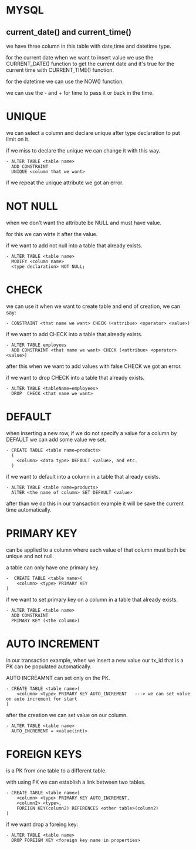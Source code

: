 # MYSQL

## current_date() and current_time()

we have three column in this table with date,time and datetime type.

for the current date when we want to insert value we use the CURRENT_DATE() function
to get the current date and it's true for the current time with CURRENT_TIME() function.

for the datetime we can use the NOW() function.

we can use the - and + for time to pass it or back in the time.

# UNIQUE

we can select a column and declare unique after type declaration to put limit on it.

if we miss to declare the unique we can change it with this way.

    - ALTER TABLE <table name>
      ADD CONSTRAINT
      UNIQUE <column that we want>

if we repeat the unique attribute we got an error.

# NOT NULL

when we don't want the attribute be NULL and must have value.

for this we can wirte it after the value.

if we want to add not null into a table that already exists.

    - ALTER TABLE <table name>
      MODIFY <column name>
      <type declaration> NOT NULL;

# CHECK

we can use it when we want to create table and end of creation,
we can say:

    - CONSTRAINT <that name we want> CHECK (<attribue> <operator> <value>)

if we want to add CHECK into a table that already exists.

    - ALTER TABLE employees
      ADD CONSTRAINT <that name we want> CHECK (<attribue> <operator> <value>)

after this when we want to add values with false CHECK we got an error.

if we want to drop CHECK into a table that already exists.

    - ALTER TABLE <tableName=employees>
      DROP  CHECK <that name we want>

# DEFAULT

when inserting a new row, if we do not specify a value for a column
by DEFAULT we can add some value we set.

    - CREATE TABLE <table name=products>
      (
        <column> <data type> DEFAULT <value>, and etc.
      )

if we want to default into a column in a table that already exists.

    - ALTER TABLE <table name=products>
      AlTER <the name of column> SET DEFAULT <value>

after than we do this in our transaction example it will be save the current time automatically.

# PRIMARY KEY

can be applied to a column where each value of that column must both be unique and not null.

a table can only have one primary key.

    -  CREATE TABLE <table name>(
        <column> <type> PRIMARY KEY
    )

if we want to set primary key on a column in a table that already exists.

    - ALTER TABLE <table name>
      ADD CONSTRAINT
      PRIMARY KEY (<the column>)

# AUTO INCREMENT

in our transaction example, when we insert a new value our tx_id that is a PK can be
populated automatically.

AUTO INCREAMNT can set only on the PK.

    - CREATE TABLE <table name>(
        <column> <type> PRIMARY KEY AUTO_INCREMENT   ---> we can set value on auto increment for start
    )

after the creation we can set value on our column.

    - ALTER TABLE <table name>
      AUTO_INCREMENT = <value(int)>

# FOREIGN KEYS

is a PK from one table to a different table.

with using FK we can establish a link between two tables.

    - CREATE TABLE <table name>(
        <column> <type> PRIMARY KEY AUTO_INCREMENT,
        <column2> <type>,
        FOREIGN KEY(column2) REFERENCES <other table>(column2)
    )

if we want drop a foreing key:

    - ALTER TABLE <table name>
      DROP FOREIGN KEY <foreign key name in properties>
